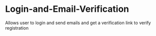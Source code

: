 # Login-and-Email-Verification
Allows user to login and send emails and get a verification link to verify registration

